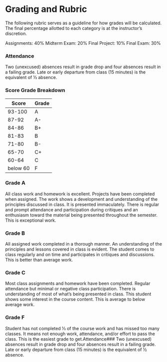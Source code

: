 # Grading and Rubric

The following rubric serves as a guideline for how grades will be calculated. The final percentage allotted to each category is at the instructor’s discretion.

Assignments: 40%
Midterm Exam: 20%
Final Project: 10%
Final Exam: 30%


### Attendance

Two (unexcused) absences result in grade drop and four absences result in a failing grade. Late or early departure from class (15 minutes) is the equivalent of ½ absence.

### Score Grade Breakdown

|Score | Grade | 
|  ---  |  ---  | 
| 93-100| A |
| 87-92  | A- |
| 84-86  | B+ |
| 81-83  | B |
| 71-80  | B- |
| 65-70  | C+ |
| 60-64 | C |
| below 60  | F |

### Grade **A** 

All class work and homework is excellent. Projects have been completed when assigned. The work shows a development and understanding of the principles discussed in class. It is presented immaculately. There is regular and prompt attendance and participation during critiques and an enthusiasm toward the material being presented throughout the semester. This is exceptional work.

### Grade **B**

All assigned work completed in a thorough manner. An understanding of the principles and lessons covered in class is evident. The student comes to class regularly and on time and participates in critiques and discussions. This is better than average work.

### Grade **C**

Most class assignments and homework have been completed. Regular attendance but minimal or negative class participation. There is understanding of most of what’s being presented in class. This student shows some interest in the course content. This is average to below average work.

### Grade **F**

Student has not completed 1⁄3 of the course work and has missed too many classes. It means not enough work, attendance, and/or effort to pass the class.  This is the easiest grade to get.Attendance###
Two (unexcused) absences result in grade drop and four absences result in a failing grade. Late or early departure from class (15 minutes) is the equivalent of ½ absence.

